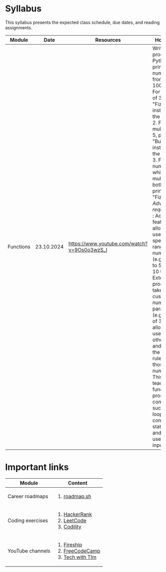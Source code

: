 # Syllabus
This syllabus presents the expected class schedule, due dates, and reading assignments.

|                        Module                        |                         Date                        |                         Resources                        |                         Homework                        |
| ---------------------------------------------------- | --------------------------------------------------- | -------------------------------------------------------- | ------------------------------------------------------- |
|                     Functions                        |                       23.10.2024                    |      https://www.youtube.com/watch?v=9Os0o3wzS_I         |  Write a program in Python that prints the numbers from 1 to 100, but: 1. For multiples of 3, print "Fizz" instead of the number. 2. For multiples of 5, print "Buzz" instead of the number. 3. For numbers which are multiples of both 3 and 5, print "FizzBuzz". *Advanced requirements* : Add a feature that allows the user to specify a range of numbers (e.g., from 1 to 50, from 10 to 200). Extend the program to take two custom numbers as parameters (e.g., instead of 3 and 5, allow the user to input other values) and apply the FizzBuzz rules for those new numbers. This task teaches fundamental programming concepts such as loops, conditional statements, and handling user input/output |


# Important links 


| Module | Content |
| ------ | ------- |
| Career roadmaps    | <ol><li>[roadmap.sh](https://roadmap.sh/)</li></ol> |
| Coding exercises   | <ol><li>[HackerRank](https://www.hackerrank.com/)</li><li>[LeetCode](https://leetcode.com/)</li><li>[Codility](https://www.codility.com/)</li></ol> |
| YouTube channels   | <ol><li>[Fireship](https://www.youtube.com/@Fireship)</li><li>[FreeCodeCamp](https://www.youtube.com/@freecodecamp)</li><li>[Tech with TIm](https://www.youtube.com/@TechWithTim)</li></ol> |
                                                               


